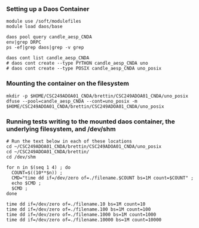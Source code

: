 ### Setting up a Daos Container

```
module use /soft/modulefiles
module load daos/base

daos pool query candle_aesp_CNDA
env|grep DRPC
ps -ef|grep daos|grep -v grep

daos cont list candle_aesp_CNDA
# daos cont create --type PYTHON candle_aesp_CNDA uno
# daos cont create --type POSIX candle_aesp_CNDA uno_posix
```

### Mounting the container on the filesystem
```
mkdir -p $HOME/CSC249ADOA01_CNDA/brettin/CSC249ADOA01_CNDA/uno_posix
dfuse --pool=candle_aesp_CNDA --cont=uno_posix -m $HOME/CSC249ADOA01_CNDA/brettin/CSC249ADOA01_CNDA/uno_posix
```


### Running tests writing to the mounted daos container, the underlying filesystem, and /dev/shm
```
# Run the text below in each of these locations
cd ~/CSC249ADOA01_CNDA/brettin/CSC249ADOA01_CNDA/uno_posix
cd ~/CSC249ADOA01_CNDA/brettin/
cd /dev/shm
```

```
for n in $(seq 1 4) ; do 
  COUNT=$((10**$n)) ;
  CMD="time dd if=/dev/zero of=./filename.$COUNT bs=1M count=$COUNT" ;
  echo $CMD ;
  $CMD ;
done
```

```
time dd if=/dev/zero of=./filename.10 bs=1M count=10
time dd if=/dev/zero of=./filename.100 bs=1M count=100
time dd if=/dev/zero of=./filename.1000 bs=1M count=1000
time dd if=/dev/zero of=./filename.10000 bs=1M count=10000
```

